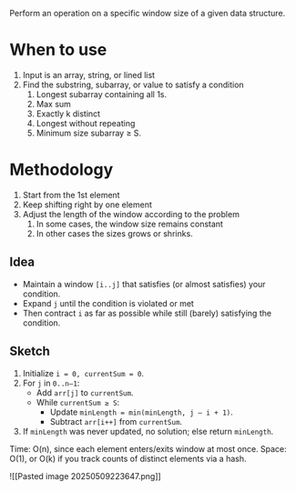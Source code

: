 Perform an operation on a specific window size of a given data structure.
# When to use

1. Input is an array, string, or lined list
2. Find the substring, subarray, or value to satisfy a condition
	1. Longest subarray containing all 1s.
	2. Max sum
	3. Exactly k distinct
	4. Longest without repeating
	5. Minimum size subarray ≥ S.
# Methodology

1. Start from the 1st element
2. Keep shifting right by one element
3. Adjust the length of the window according to the problem
	1. In some cases, the window size remains constant
	2. In other cases the sizes grows or shrinks.
## Idea

- Maintain a window `[i..j]` that satisfies (or almost satisfies) your condition.
- Expand `j` until the condition is violated or met
- Then contract `i` as far as possible while still (barely) satisfying the condition.
## Sketch

1. Initialize `i = 0, currentSum = 0`.
2. For `j` in `0..n–1`:
	- Add `arr[j]` to `currentSum`.
	- While `currentSum ≥ S`:
		- Update `minLength = min(minLength, j – i + 1)`.
		- Subtract `arr[i++]` from `currentSum`.
3. If `minLength` was never updated, no solution; else return `minLength`.

Time: O(n), since each element enters/exits window at most once. 
Space: O(1), or O(k) if you track counts of distinct elements via a hash.

![[Pasted image 20250509223647.png]]
